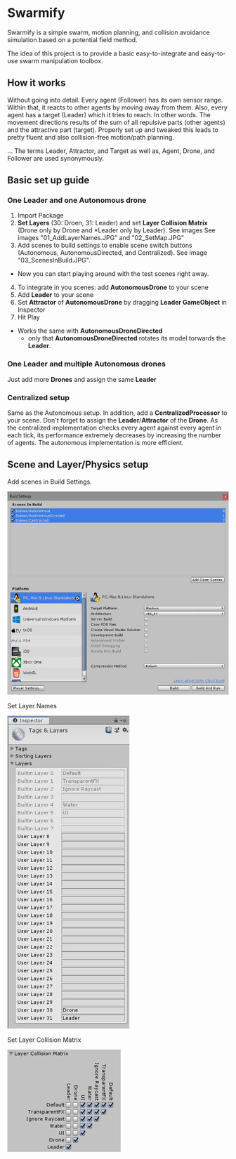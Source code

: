 # Swarmify
Swarmify is a simple swarm, motion planning, and collision avoidance simulation based on a potential field method.

The idea of this project is to provide a basic easy-to-integrate and easy-to-use swarm manipulation toolbox.

## How it works
Without going into detail. Every agent (Follower) has its own sensor range. Within that, it reacts to other agents by moving away from them. Also, every agent has a target (Leader) which it tries to reach.
In other words. The movement directions results of the sum of all repulsive parts (other agents) and the attractive part (target).
Properly set up and tweaked this leads to pretty fluent and also collision-free motion/path planning.

... The terms Leader, Attractor, and Target as well as, Agent, Drone, and Follower are used synonymously.

## Basic set up guide
### One Leader and one Autonomous drone
1. Import Package
2. **Set Layers** (30: Droen, 31: Leader) and set **Layer Collision Matrix** (Drone only by Drone and *Leader only by Leader). See images See images "01_AddLayerNames.JPG" and "02_SetMap.JPG"
3. Add scenes to build settings to enable scene switch buttons (Autonomous, AutonomousDirected, and Centralized). See image "03_ScenesInBuild.JPG".

* Now you can start playing around with the test scenes right away.

4. To integrate in you scenes: add **AutonomousDrone** to your scene
5. Add **Leader** to your scene
6. Set **Attractor** of **AutonomousDrone** by dragging **Leader GameObject** in Inspector
7. Hit Play
* Works the same with **AutonomousDroneDirected**
    * only that **AutonomousDroneDirected** rotates its model torwards the **Leader**.

### One Leader and multiple Autonomous drones
Just add more **Drones** and assign the same **Leader**

### Centralized setup
Same as the Autonomous setup. In addition, add a **CentralizedProcessor** to your scene.
Don't forget to assign the **Leader**/**Attractor** of the **Drone**. As the centralized implementation checks every agent against every agent in each tick, its performance extremely decreases by increasing the number of agents. The autonomous implementation is more efficient.

## Scene and Layer/Physics setup
Add scenes in Build Settings.

![Set Scenes](03_ScenesInBuild.png)


Set Layer Names

![Set Layer Names](01_AddLayerNames.png)


Set Layer Collision Matrix

![Set Map](02_SetMap.png)
